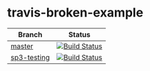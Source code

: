 # travis-broken-example

| Branch | Status |
|---|---|
| [master](https://github.com/olzaragoza/travis-broken-example/tree/master) | [![Build Status](https://travis-ci.org/olzaragoza/travis-broken-example.svg?branch=master)](https://travis-ci.org/olzaragoza/travis-broken-example) |
| [sp3-testing](https://github.com/olzaragoza/travis-broken-example/tree/sp3-testing) | [![Build Status](https://travis-ci.org/olzaragoza/travis-broken-example.svg?branch=sp3-testing)](https://travis-ci.org/olzaragoza/travis-broken-example) |
